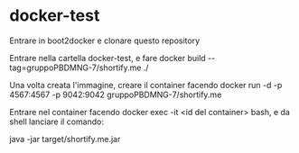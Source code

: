 # docker-test
Entrare in boot2docker e clonare questo repository

Entrare nella cartella docker-test, e fare docker build --tag=gruppoPBDMNG-7/shortify.me ./

Una volta creata l'immagine, creare il container facendo docker run -d -p 4567:4567 -p 9042:9042 gruppoPBDMNG-7/shortify.me

Entrare nel container facendo docker exec -it \<id del container\> bash, e da shell lanciare il comando:

java -jar target/shortify.me.jar
